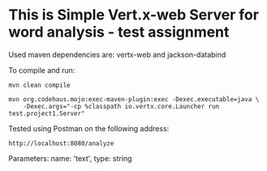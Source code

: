 # This is Simple Vert.x-web Server for word analysis - test assignment

Used maven dependencies are:
vertx-web and jackson-databind

To compile and run:

```
mvn clean compile
```

```
mvn org.codehaus.mojo:exec-maven-plugin:exec -Dexec.executable=java \
	-Dexec.args="-cp %classpath io.vertx.core.Launcher run test.project1.Server"
```

Tested using Postman on the following address:
```
http://localhost:8080/analyze
```
Parameters:
name: 'text', type: string

